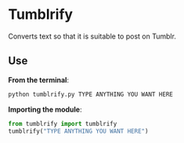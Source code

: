# Tumblrify

Converts text so that it is suitable to post on Tumblr.


## Use

**From the terminal**:

```bash
python tumblrify.py TYPE ANYTHING YOU WANT HERE
```

**Importing the module**:

```python
from tumblrify import tumblrify
tumblrify("TYPE ANYTHING YOU WANT HERE")
```
